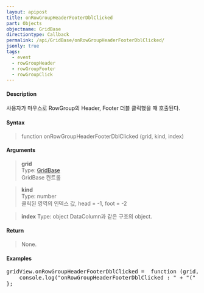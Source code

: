```yaml
---
layout: apipost
title: onRowGroupHeaderFooterDblClicked
part: Objects
objectname: GridBase
directiontype: Callback
permalink: /api/GridBase/onRowGroupHeaderFooterDblClicked/
jsonly: true
tags:
  - event
  - rowGroupHeader
  - rowGroupFooter
  - rowGroupClick
---
```



#### Description

 사용자가 마우스로 RowGroup의 Header, Footer 더블 클릭했을 때 호출된다.  

#### Syntax

> function onRowGroupHeaderFooterDblClicked (grid, kind, index)  

#### Arguments

> **grid**  
> Type: [GridBase](/api/GridBase/)  
> GridBase 컨트롤  

> **kind**  
> Type: number  
> 클릭된 영역의 인덱스 값, head = -1, foot = -2

> **index**
> Type: object
> DataColumn과 같은 구조의 object.

#### Return

> None.  

#### Examples 

<pre class="prettyprint">
gridView.onRowGroupHeaderFooterDblClicked =  function (grid, kind, index) {
    console.log("onRowGroupHeaderFooterDblClicked : " + "(" + index + ")")
};
</pre>

